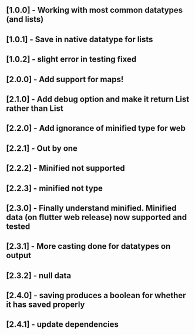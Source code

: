 ## [1.0.0] - Working with most common datatypes (and lists)
## [1.0.1] - Save in native datatype for lists
## [1.0.2] - slight error in testing fixed
## [2.0.0] - Add support for maps!
## [2.1.0] - Add debug option and make it return List<type> rather than List<dynamic>
## [2.2.0] - Add ignorance of minified type for web
## [2.2.1] - Out by one
## [2.2.2] - Minified not supported
## [2.2.3] - minified not type
## [2.3.0] - Finally understand minified. Minified data (on flutter web release) now supported and tested
## [2.3.1] - More casting done for datatypes on output
## [2.3.2] - null data
## [2.4.0] - saving produces a boolean for whether it has saved properly
## [2.4.1] - update dependencies